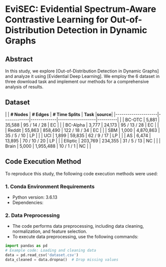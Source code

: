 # EviSEC: Evidential Spectrum-Aware Contrastive Learning for Out-of-Distribution Detection in Dynamic Graphs

## Abstract
In this study, we explore [Out-of-Distribution Detection in Dynamic Graphs] and analyze it using [Evidential Deep Learning]. We employ the 6 dataset in three download task and implement our methods for a comprehensive analysis of results.

## Dataset
|                     | **# Nodes** | **# Edges** | **# Time Splits** | **Task** |**source**|
|---------------------|-------------|-------------|-------------------|----------|    |
| BC-OTC              | 5,881       | 35,588      | 95 / 14 / 28       | EC       |  |
| BC-Alpha            | 3,777       | 24,173      | 95 / 13 / 28       | EC       |  |
| Reddit              | 55,863      | 858,490     | 122 / 18 / 34      | EC       |  |
| SBM                 | 1,000       | 4,870,863   | 35 / 5 / 10        | LP       |  |
| UCI                 | 1,899       | 59,835      | 62 / 9 / 17        | LP       |  |
| AS                  | 6,474       | 13,895      | 70 / 10 / 20       | LP       |  |
| Elliptic            | 203,769     | 234,355     | 31 / 5 / 13        | NC       |  |
| Brain               | 5,000       | 1,955,488   | 10 / 1 / 1         | NC       |  |

## Code Execution Method

To reproduce this study, the following code execution methods were used:

### 1. Conda Environment Requirements
- Python version: 3.6.13
- Dependencies:


### 2. Data Preprocessing
- The code performs data preprocessing, including data cleaning, normalization, and feature selection.
- To execute data preprocessing, use the following commands:

```python
import pandas as pd
# Example code: Loading and cleaning data
data = pd.read_csv('dataset.csv')
data_cleaned = data.dropna()  # Drop missing values

